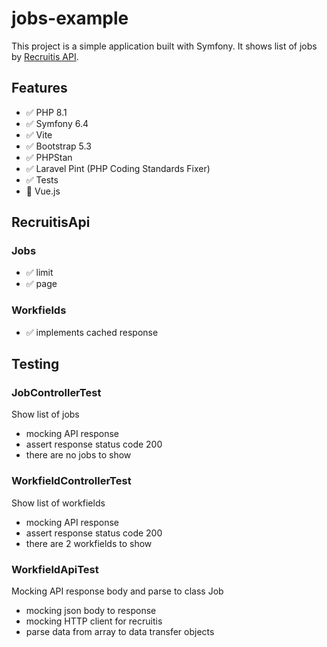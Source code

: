 # jobs-example

This project is a simple application built with Symfony. It shows list of jobs by [Recruitis API](https://docs.recruitis.io/api/).

## Features

* ✅ PHP 8.1
* ✅ Symfony 6.4
* ✅ Vite
* ✅ Bootstrap 5.3
* ✅ PHPStan
* ✅ Laravel Pint (PHP Coding Standards Fixer)
* ✅ Tests
* 🚫 Vue.js

## RecruitisApi

### Jobs

* ✅ limit
* ✅ page

### Workfields

* ✅ implements cached response

## Testing

### JobControllerTest

Show list of jobs

* mocking API response
* assert response status code 200
* there are no jobs to show

### WorkfieldControllerTest

Show list of workfields

* mocking API response
* assert response status code 200
* there are 2 workfields to show

### WorkfieldApiTest

Mocking API response body and parse to class Job

* mocking json body to response
* mocking HTTP client for recruitis
* parse data from array to data transfer objects

